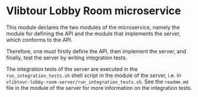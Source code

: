
Vlibtour Lobby Room microservice
====

This module declares the two modules of the microservice, namely the module for defining the API and the module that implements the server, which conforms to the API.

Therefore, one must firstly define the API, then implement the server, and finally, test the server by writing integration tests.

The integration tests of the server are executed in the `run_integration_tests.sh` shell script in the module of the server,
i.e. in `vlibtour-lobby-room-server/run_integration_tests.sh`.
See the `readme.md` file in the module of the server for more information on the integration tests.
